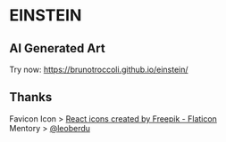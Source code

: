 # EINSTEIN
## AI Generated Art<br>
Try now: https://brunotroccoli.github.io/einstein/

## Thanks<br>
Favicon Icon > <a href="https://www.flaticon.com/free-icons/react" title="react icons" target="blank">React icons created by Freepik - Flaticon</a>
<br>Mentory > <a href="https://github.com/leoberdu" target="_blank">@leoberdu</a>
